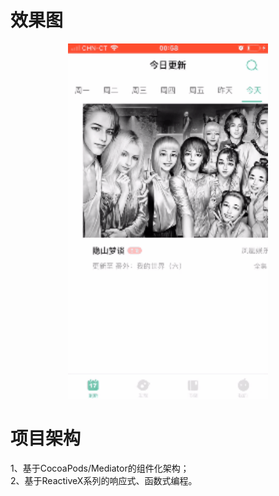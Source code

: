 # 效果图

<p align="center">
  <img width="320" height="568" src="Snapshot/today.gif"/>
</p>

# 项目架构

1、基于CocoaPods/Mediator的组件化架构；</br>
2、基于ReactiveX系列的响应式、函数式编程。
